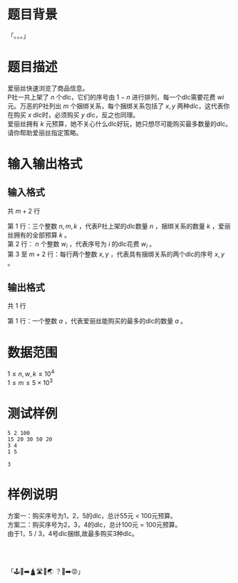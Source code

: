 # 题目背景

「。。。」

# 题目描述
爱丽丝快速浏览了商品信息。</br>
P社一共上架了 $n$ 个dlc，它们的序号由 $1-n$ 进行排列，每一个dlc需要花费 $wi$ 元。万恶的P社列出 $m$ 个捆绑关系，每个捆绑关系包括了 $x,y$ 两种dlc，这代表你在购买 $x$ dlc时，必须购买 $y$ dlc，反之也同理。</br>
爱丽丝拥有 $k$ 元预算，她不关心什么dlc好玩，她只想尽可能购买最多数量的dlc。请你帮助爱丽丝指定策略。

# 输入输出格式

## 输入格式

共 $m+2$ 行</br>

第 $1$ 行：三个整数 $n,m,k$ ，代表P社上架的dlc数量 $n$ ，捆绑关系的数量 $k$ ，爱丽丝拥有的全部预算 $k$ 。</br>
第 $2$ 行： $n$ 个整数 $w_i$ ，代表序号为 $i$ 的dlc花费 $w_i$ 。</br>
第 $3$ 至 $m+2$ 行：每行两个整数 $x,y$ ，代表具有捆绑关系的两个dlc的序号 $x,y$ 。</br>

## 输出格式

共 $1$ 行</br>

第 1 行：一个整数 $a$ ，代表爱丽丝能购买的最多的dlc的数量 $a$ 。</br>

# 数据范围

$1 \le n,w,k \le 10^4$</br>
$1 \le m \le 5 \times 10^3$</br>

# 测试样例

```input1
5 2 100
15 20 30 50 20
3 4
1 5
```

```output1
3
```

# 样例说明
方案一：购买序号为1，2，5的dlc，总计55元 < 100元预算。</br>
方案二：购买序号为2，3，4的dlc，总计100元 = 100元预算。</br>
由于1，5 $/$ 3，4号dlc捆绑,故最多购买3种dlc。

</br></br></br>
「🕹️🐍➡️🛕🛣️🐫🌏 ？🤨➡️😡」
